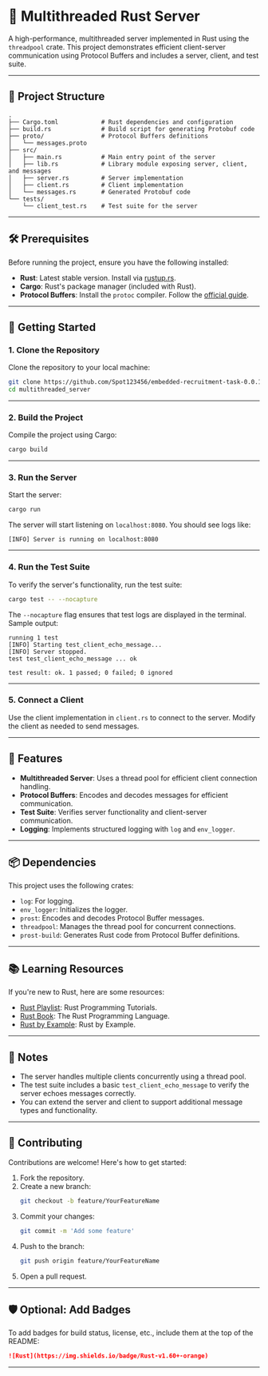 
# 🚀 Multithreaded Rust Server

A high-performance, multithreaded server implemented in Rust using the `threadpool` crate. This project demonstrates efficient client-server communication using Protocol Buffers and includes a server, client, and test suite.

---

## 📂 Project Structure

```plaintext
.
├── Cargo.toml            # Rust dependencies and configuration
├── build.rs              # Build script for generating Protobuf code
├── proto/                # Protocol Buffers definitions
│   └── messages.proto
├── src/
│   ├── main.rs           # Main entry point of the server
│   ├── lib.rs            # Library module exposing server, client, and messages
│   ├── server.rs         # Server implementation
│   ├── client.rs         # Client implementation
│   └── messages.rs       # Generated Protobuf code
└── tests/
    └── client_test.rs    # Test suite for the server
```

---

## 🛠️ Prerequisites

Before running the project, ensure you have the following installed:

- **Rust**: Latest stable version. Install via [rustup.rs](https://rustup.rs/).
- **Cargo**: Rust's package manager (included with Rust).
- **Protocol Buffers**: Install the `protoc` compiler. Follow the [official guide](https://grpc.io/docs/protoc-installation/).

---

## 🚀 Getting Started

### 1. Clone the Repository

Clone the repository to your local machine:

```bash
git clone https://github.com/Spot123456/embedded-recruitment-task-0.0.1/multithreaded_server.git
cd multithreaded_server
```

---

### 2. Build the Project

Compile the project using Cargo:

```bash
cargo build
```

---

### 3. Run the Server

Start the server:

```bash
cargo run
```

The server will start listening on `localhost:8080`. You should see logs like:

```plaintext
[INFO] Server is running on localhost:8080
```

---

### 4. Run the Test Suite

To verify the server's functionality, run the test suite:

```bash
cargo test -- --nocapture
```

The `--nocapture` flag ensures that test logs are displayed in the terminal. Sample output:

```plaintext
running 1 test
[INFO] Starting test_client_echo_message...
[INFO] Server stopped.
test test_client_echo_message ... ok

test result: ok. 1 passed; 0 failed; 0 ignored
```

---

### 5. Connect a Client

Use the client implementation in `client.rs` to connect to the server. Modify the client as needed to send messages.

---

## 🧩 Features

- **Multithreaded Server**: Uses a thread pool for efficient client connection handling.
- **Protocol Buffers**: Encodes and decodes messages for efficient communication.
- **Test Suite**: Verifies server functionality and client-server communication.
- **Logging**: Implements structured logging with `log` and `env_logger`.

---

## 📦 Dependencies

This project uses the following crates:

- `log`: For logging.
- `env_logger`: Initializes the logger.
- `prost`: Encodes and decodes Protocol Buffer messages.
- `threadpool`: Manages the thread pool for concurrent connections.
- `prost-build`: Generates Rust code from Protocol Buffer definitions.

---

## 📚 Learning Resources

If you're new to Rust, here are some resources:

- [Rust Playlist](https://www.youtube.com/watch?v=lzKeecy4OmQ&t=10941s): Rust Programming Tutorials.
- [Rust Book](https://doc.rust-lang.org/book/): The Rust Programming Language.
- [Rust by Example](https://doc.rust-lang.org/rust-by-example/): Rust by Example.

---

## 📝 Notes

- The server handles multiple clients concurrently using a thread pool.
- The test suite includes a basic `test_client_echo_message` to verify the server echoes messages correctly.
- You can extend the server and client to support additional message types and functionality.

---

## 🙌 Contributing

Contributions are welcome! Here's how to get started:

1. Fork the repository.
2. Create a new branch:
   ```bash
   git checkout -b feature/YourFeatureName
   ```
3. Commit your changes:
   ```bash
   git commit -m 'Add some feature'
   ```
4. Push to the branch:
   ```bash
   git push origin feature/YourFeatureName
   ```
5. Open a pull request.

---

## 🛡️ Optional: Add Badges

To add badges for build status, license, etc., include them at the top of the README:

```markdown
![Rust](https://img.shields.io/badge/Rust-v1.60+-orange)

```

---
